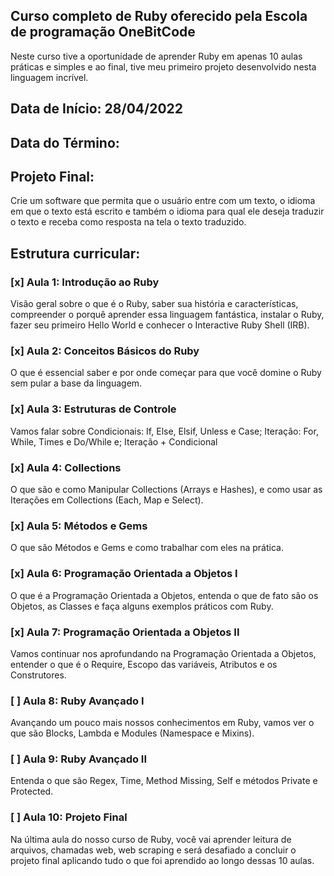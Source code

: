## Curso completo de Ruby oferecido pela Escola de programação OneBitCode

Neste curso tive a oportunidade de aprender Ruby em apenas 10 aulas práticas e simples e ao final, tive meu primeiro projeto desenvolvido nesta linguagem incrível.

## Data de Início: 28/04/2022
## Data do Término: 

## Projeto Final:

Crie um software que permita que o usuário entre com um texto, o idioma em que o texto está escrito e também o idioma para qual ele deseja traduzir o texto e receba como resposta na tela o texto traduzido.

## Estrutura curricular:

### [x] Aula 1: Introdução ao Ruby
Visão geral sobre o que é o Ruby, saber sua história e características, compreender o porquê aprender essa linguagem fantástica, instalar o Ruby, fazer seu primeiro Hello World e conhecer o Interactive Ruby Shell (IRB).
 

### [x] Aula 2: Conceitos Básicos do Ruby
O que é essencial saber e por onde começar para que você domine o Ruby sem pular a base da linguagem.
 

### [x] Aula 3: Estruturas de Controle
Vamos falar sobre Condicionais: If, Else, Elsif, Unless e Case; Iteração: For, While, Times e Do/While e; Iteração + Condicional 
 

### [x] Aula 4: Collections
O que são e como Manipular Collections (Arrays e Hashes), e como usar as Iterações em Collections (Each, Map e Select).
 

### [x] Aula 5: Métodos e Gems
O que são Métodos e Gems e como trabalhar com eles na prática.
 

### [x] Aula 6: Programação Orientada a Objetos I
O que é a Programação Orientada a Objetos, entenda o que de fato são os Objetos, as Classes e faça alguns exemplos práticos com Ruby.
 

### [x] Aula 7: Programação Orientada a Objetos II
Vamos continuar nos aprofundando na Programação Orientada a Objetos, entender o que é o Require, Escopo das variáveis, Atributos e os Construtores.
 

### [ ] Aula 8: Ruby Avançado I
Avançando um pouco mais nossos conhecimentos em Ruby, vamos ver o que são Blocks, Lambda e Modules (Namespace e Mixins).
 

### [ ] Aula 9: Ruby Avançado II
Entenda o que são Regex, Time, Method Missing, Self e métodos Private e Protected.
 

### [ ] Aula 10: Projeto Final
Na última aula do nosso curso de Ruby, você vai aprender leitura de arquivos, chamadas web, web scraping e será desafiado a concluir o projeto final aplicando tudo o que foi aprendido ao longo dessas 10 aulas.
